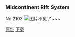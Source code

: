 ### Midcontinent Rift System
No.2103
![图片不见了~~~](https://imgs.xkcd.com/comics/midcontinent_rift_system.png)

[原址](https://xkcd.com//2103) [下载](https://imgs.xkcd.com/comics/midcontinent_rift_system.png)

